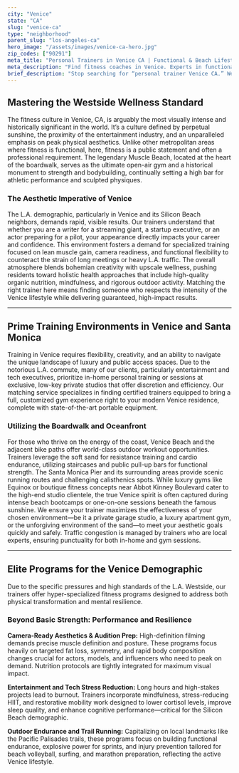 ```yaml
---
city: "Venice"
state: "CA"
slug: "venice-ca"
type: "neighborhood"
parent_slug: "los-angeles-ca"
hero_image: "/assets/images/venice-ca-hero.jpg"
zip_codes: ["90291"]
meta_title: "Personal Trainers in Venice CA | Functional & Beach Lifestyle Fitness"
meta_description: "Find fitness coaches in Venice. Experts in functional movement, Muscle Beach culture, and training utilizing the famous boardwalk and sand."
brief_description: "Stop searching for “personal trainer Venice CA.” We match you instantly with vetted, elite fitness professionals specializing in aesthetic transformation and high-performance training right on the Westside. Whether you need stress-reduction after a commute or beach-ready physique prep, our trainers understand the L.A. standard. Get personalized nutrition and strength programs designed for your Venice lifestyle, maximizing results without wasting precious L.A. time. Start your transformation today."
---
```

## Mastering the Westside Wellness Standard

The fitness culture in Venice, CA, is arguably the most visually intense and historically significant in the world. It’s a culture defined by perpetual sunshine, the proximity of the entertainment industry, and an unparalleled emphasis on peak physical aesthetics. Unlike other metropolitan areas where fitness is functional, here, fitness is a public statement and often a professional requirement. The legendary Muscle Beach, located at the heart of the boardwalk, serves as the ultimate open-air gym and a historical monument to strength and bodybuilding, continually setting a high bar for athletic performance and sculpted physiques.

### The Aesthetic Imperative of Venice

The L.A. demographic, particularly in Venice and its Silicon Beach neighbors, demands rapid, visible results. Our trainers understand that whether you are a writer for a streaming giant, a startup executive, or an actor preparing for a pilot, your appearance directly impacts your career and confidence. This environment fosters a demand for specialized training focused on lean muscle gain, camera readiness, and functional flexibility to counteract the strain of long meetings or heavy L.A. traffic. The overall atmosphere blends bohemian creativity with upscale wellness, pushing residents toward holistic health approaches that include high-quality organic nutrition, mindfulness, and rigorous outdoor activity. Matching the right trainer here means finding someone who respects the intensity of the Venice lifestyle while delivering guaranteed, high-impact results.

---

## Prime Training Environments in Venice and Santa Monica

Training in Venice requires flexibility, creativity, and an ability to navigate the unique landscape of luxury and public access spaces. Due to the notorious L.A. commute, many of our clients, particularly entertainment and tech executives, prioritize in-home personal training or sessions at exclusive, low-key private studios that offer discretion and efficiency. Our matching service specializes in finding certified trainers equipped to bring a full, customized gym experience right to your modern Venice residence, complete with state-of-the-art portable equipment.

### Utilizing the Boardwalk and Oceanfront

For those who thrive on the energy of the coast, Venice Beach and the adjacent bike paths offer world-class outdoor workout opportunities. Trainers leverage the soft sand for resistance training and cardio endurance, utilizing staircases and public pull-up bars for functional strength. The Santa Monica Pier and its surrounding areas provide scenic running routes and challenging calisthenics spots. While luxury gyms like Equinox or boutique fitness concepts near Abbot Kinney Boulevard cater to the high-end studio clientele, the true Venice spirit is often captured during intense beach bootcamps or one-on-one sessions beneath the famous sunshine. We ensure your trainer maximizes the effectiveness of your chosen environment—be it a private garage studio, a luxury apartment gym, or the unforgiving environment of the sand—to meet your aesthetic goals quickly and safely. Traffic congestion is managed by trainers who are local experts, ensuring punctuality for both in-home and gym sessions.

---

## Elite Programs for the Venice Demographic

Due to the specific pressures and high standards of the L.A. Westside, our trainers offer hyper-specialized fitness programs designed to address both physical transformation and mental resilience.

### Beyond Basic Strength: Performance and Resilience

**Camera-Ready Aesthetics & Audition Prep:** High-definition filming demands precise muscle definition and posture. These programs focus heavily on targeted fat loss, symmetry, and rapid body composition changes crucial for actors, models, and influencers who need to peak on demand. Nutrition protocols are tightly integrated for maximum visual impact.

**Entertainment and Tech Stress Reduction:** Long hours and high-stakes projects lead to burnout. Trainers incorporate mindfulness, stress-reducing HIIT, and restorative mobility work designed to lower cortisol levels, improve sleep quality, and enhance cognitive performance—critical for the Silicon Beach demographic.

**Outdoor Endurance and Trail Running:** Capitalizing on local landmarks like the Pacific Palisades trails, these programs focus on building functional endurance, explosive power for sprints, and injury prevention tailored for beach volleyball, surfing, and marathon preparation, reflecting the active Venice lifestyle.